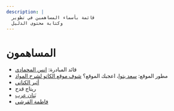 ```yaml
---
description: |
  قائمة بأسماء المساهمين في تطوير
  وكتابة محتوى الدليل
---
```


# المساهمون

- قائد المبادرة: [انس المحمادي](https://x.com/itsanas121)
- مطور الموقع: [سعد بتوا](https://x.com/SaadBatwa)، اعجبك الموقع؟ [شوف موقع الكاتو لشرح المواد](http://elcato.sb.sa/)
- [أثير الكناني](https://x.com/oiixp1?s=21&t=jToG3EY5bt8KbjGfcDSnWQ)
- ريتاج قدح
- [بَنان عرب](https://x.com/e_bananarab?t=N-Jjv8_1S9HCN2oagdOwlg&s=09)
- [فاطمة القرشي](https://www.linkedin.com/in/fatimah-alqurashi-60b496330?utm_source=share&utm_campaign=share_via&utm_content=profile&utm_medium=ios_app)

